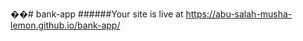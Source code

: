 ��#   b a n k - a p p 
######Your site is live at https://abu-salah-musha-lemon.github.io/bank-app/
 
 
